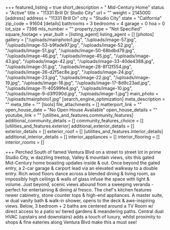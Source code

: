 +++
featured_listing = true
short_description = " Mid-Century Home"
status = "Active"
title = "11331 Brill Dr Studio City"
url = ""
weight = 2145000
[address]
address = "11331 Brill Dr"
city = "Studio City"
state = "California"
zip_code = 91604
[details]
bathrooms = 3
bedrooms = 4
garage = 0
hoa = 0
lot_size = 7396
mls_number = ""
property_type = "Not Specified"
square_footage = 
year_built = 
[listing_agent]
listing_agent = []
[photos]
gallery = ["/uploads/mainphoto1.jpg", "/uploads/image-57.jpg", "/uploads/image-53-b9fade97.jpg", "/uploads/image-52.jpg", "/uploads/image-51.jpg", "/uploads/image-50-68bdbd79.jpg", "/uploads/image-46.jpg", "/uploads/image-45.jpg", "/uploads/image-43.jpg", "/uploads/image-42.jpg", "/uploads/image-33-40de4388.jpg", "/uploads/image-31.jpg", "/uploads/image-28-8f12f554.jpg", "/uploads/image-26-d2f5ec8e.jpg", "/uploads/image-24.jpg", "/uploads/image-23.jpg", "/uploads/image-22.jpg", "/uploads/image-19.jpg", "/uploads/image-18.jpg", "/uploads/image-17-8d9c23ad.jpg", "/uploads/image-11-40599fe4.jpg", "/uploads/image-10.jpg", "/uploads/image-9-d3ff090d.jpg", "/uploads/image-1.jpg"]
main_photo = "/uploads/mainphoto1.jpg"
[search_engine_optimization]
meta_description = ""
meta_title = ""
[tools]
file_attachments = []
matterport_link = ""
open_house_date = "No Open House Available"
open_house_details = ""
youtube_link = ""
[utilities_and_features.community_features]
additional_community_details = []
community_features_choice = []
[utilities_and_features.exterior]
additional_exterior_details = []
exterior_details = []
exterior_roof = []
[utilities_and_features.interior_details]
additional_interior_details = []
interior_appliances = []
interior_flooring = []
interior_rooms = []

+++
Perched South of famed Ventura Blvd on a street to street lot in prime Studio City, w dazzling treetop, Valley & mountain views, sits this gated Mid-Century home boasting updates inside & out. Once beyond the gated entry, a 2-car garage & carport lead via an elevated walkway to a double entry. Rich wood floors dance across a blended dining & living room, as impossibly high ceilings & walls of glass infuse the space with light & volume. Just beyond, scenic views abound from a sweeping veranda - perfect for entertaining & dining al fresco. The chef's kitchen features newer cabinetry, stone counter tops & high-end appliances. A master suite, w dual vanity bath & walk-in shower, opens to the deck & awe-inspiring views. Below, 3 bedroom + 2 baths are centered around a TV Room w/ direct access to a patio w/ tiered gardens & meandering paths. Central dual HVAC (upstairs and downstairs) adds a touch of luxury, whilst proximity to shops & fine eateries along Ventura Blvd make this a must see!